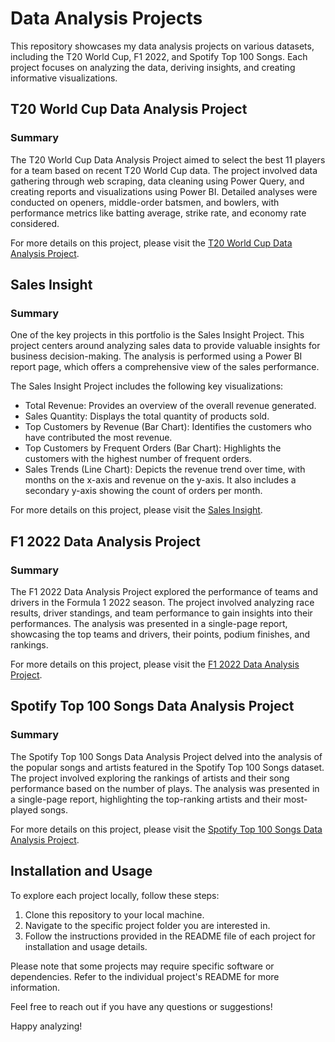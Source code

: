 # Data Analysis Projects

This repository showcases my data analysis projects on various datasets, including the T20 World Cup, F1 2022, and Spotify Top 100 Songs. Each project focuses on analyzing the data, deriving insights, and creating informative visualizations.

## T20 World Cup Data Analysis Project

### Summary

The T20 World Cup Data Analysis Project aimed to select the best 11 players for a team based on recent T20 World Cup data. The project involved data gathering through web scraping, data cleaning using Power Query, and creating reports and visualizations using Power BI. Detailed analyses were conducted on openers, middle-order batsmen, and bowlers, with performance metrics like batting average, strike rate, and economy rate considered.

For more details on this project, please visit the [T20 World Cup Data Analysis Project](https://github.com/kameshrsk/Data-Analysis/tree/main/T20-Data-Analysis).

## Sales Insight

### Summary

One of the key projects in this portfolio is the Sales Insight Project. This project centers around analyzing sales data to provide valuable insights for business decision-making. The analysis is performed using a Power BI report page, which offers a comprehensive view of the sales performance.

The Sales Insight Project includes the following key visualizations:

- Total Revenue: Provides an overview of the overall revenue generated.
- Sales Quantity: Displays the total quantity of products sold.
- Top Customers by Revenue (Bar Chart): Identifies the customers who have contributed the most revenue.
- Top Customers by Frequent Orders (Bar Chart): Highlights the customers with the highest number of frequent orders.
- Sales Trends (Line Chart): Depicts the revenue trend over time, with months on the x-axis and revenue on the y-axis. It also includes a secondary y-axis showing the count of orders per month.

For more details on this project, please visit the [Sales Insight](https://github.com/kameshrsk/Data-Analysis/tree/main/Sales_Insight).

## F1 2022 Data Analysis Project

### Summary

The F1 2022 Data Analysis Project explored the performance of teams and drivers in the Formula 1 2022 season. The project involved analyzing race results, driver standings, and team performance to gain insights into their performances. The analysis was presented in a single-page report, showcasing the top teams and drivers, their points, podium finishes, and rankings.

For more details on this project, please visit the [F1 2022 Data Analysis Project](https://github.com/kameshrsk/Data-Analysis/tree/main/F1-Data-Analysis).

## Spotify Top 100 Songs Data Analysis Project

### Summary

The Spotify Top 100 Songs Data Analysis Project delved into the analysis of the popular songs and artists featured in the Spotify Top 100 Songs dataset. The project involved exploring the rankings of artists and their song performance based on the number of plays. The analysis was presented in a single-page report, highlighting the top-ranking artists and their most-played songs.

For more details on this project, please visit the [Spotify Top 100 Songs Data Analysis Project](https://github.com/kameshrsk/Data-Analysis/tree/main/Spotify-Data-analysis).

## Installation and Usage

To explore each project locally, follow these steps:

1. Clone this repository to your local machine.
2. Navigate to the specific project folder you are interested in.
3. Follow the instructions provided in the README file of each project for installation and usage details.

Please note that some projects may require specific software or dependencies. Refer to the individual project's README for more information.


Feel free to reach out if you have any questions or suggestions!

Happy analyzing!
